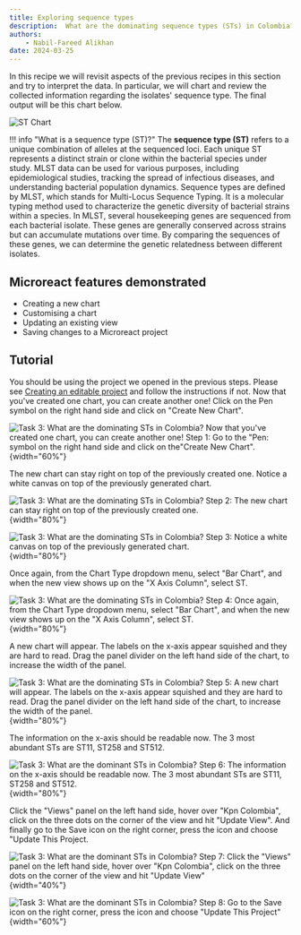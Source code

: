 ```yaml
---
title: Exploring sequence types
description:  What are the dominating sequence types (STs) in Colombia?
authors:
    - Nabil-Fareed Alikhan
date: 2024-03-25
---
```


In this recipe we will revisit aspects of the previous recipes in this section and try to interpret the data. In particular, we will chart and review the collected information regarding the isolates' sequence type. The final output will be this chart below. 

![ST Chart](tutorial/st-shart.png)


!!! info "What is a sequence type (ST)?"
    The **sequence type (ST)** refers to a unique combination of alleles at the sequenced loci. Each unique ST represents a distinct strain or clone within the bacterial species under study. MLST data can be used for various purposes, including epidemiological studies, tracking the spread of infectious diseases, and understanding bacterial population dynamics. Sequence types are defined by MLST, which stands for Multi-Locus Sequence Typing. It is a molecular typing method used to characterize the genetic diversity of bacterial strains within a species. In MLST, several housekeeping genes are sequenced from each bacterial isolate. These genes are generally conserved across strains but can accumulate mutations over time. By comparing the sequences of these genes, we can determine the genetic relatedness between different isolates.

## Microreact features demonstrated

* Creating a new chart
* Customising a chart
* Updating an existing view
* Saving changes to a Microreact project

## Tutorial

You should be using the project we opened in the previous steps. Please see [Creating an editable project](./step-1.md) and follow the instructions if not. Now that you've created one chart, you can create another one! Click on the Pen symbol on the right hand side and click on "Create New Chart".

![Task 3: What are the dominating STs in Colombia? Now that you've created one chart, you can create another one! Step 1: Go to the "Pen: symbol on the right hand side and click on the"Create New Chart".](tutorial/create%20new%20chart.png){width="60%"}

The new chart can stay right on top of the previously created one. Notice a white canvas on top of the previously generated chart.

![Task 3: What are the dominating STs in Colombia? Step 2: The new chart can stay right on top of the previously created one.](tutorial/drag%20new%20chart.png){width="80%"}

![Task 3: What are the dominating STs in Colombia? Step 3: Notice a white canvas on top of the previously generated chart.](tutorial/new%20chart.png){width="80%"}

Once again, from the Chart Type dropdown menu, select "Bar Chart", and when the new view shows up on the "X Axis Column", select ST.

![Task 3: What are the dominating STs in Colombia? Step 4: Once again, from the Chart Type dropdown menu, select "Bar Chart", and when the new view shows up on the "X Axis Column", select ST.](tutorial/chart_STs.png){width="80%"}

A new chart will appear. The labels on the x-axis appear squished and they are hard to read. Drag the panel divider on the left hand side of the chart, to increase the width of the panel.

![Task 3: What are the dominating STs in Colombia? Step 5: A new chart will appear. The labels on the x-axis appear squished and they are hard to read. Drag the panel divider on the left hand side of the chart, to increase the width of the panel.](tutorial/STs%20squished.png){width="80%"}

The information on the x-axis should be readable now. The 3 most abundant STs are ST11, ST258 and ST512.

![Task 3: What are the dominant STs in Colombia? Step 6: The information on the x-axis should be readable now. The 3 most abundant STs are ST11, ST258 and ST512.](tutorial/STs%20wide.png){width="80%"}

Click the "Views" panel on the left hand side, hover over "Kpn Colombia", click on the three dots on the corner of the view and hit "Update View". And finally go to the Save icon on the right corner, press the icon and choose "Update This Project.

![Task 3: What are the dominant STs in Colombia? Step 7: Click the "Views" panel on the left hand side, hover over "Kpn Colombia", click on the three dots on the corner of the view and hit "Update View"](tutorial/update%20view.png){width="40%"}

![Task 3: What are the dominant STs in Colombia? Step 8: Go to the Save icon on the right corner, press the icon and choose "Update This Project"](tutorial/save%20project.png){width="60%"}